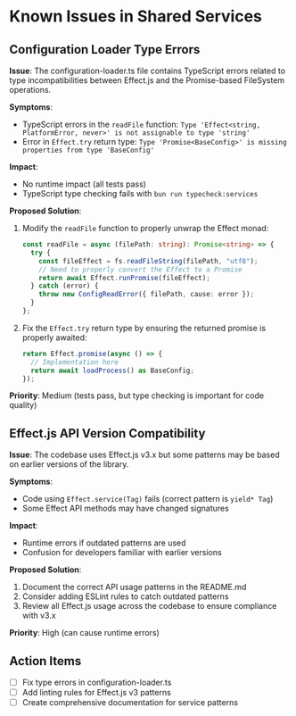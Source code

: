 # Known Issues in Shared Services

## Configuration Loader Type Errors

**Issue**: The configuration-loader.ts file contains TypeScript errors related to type incompatibilities between Effect.js and the Promise-based FileSystem operations.

**Symptoms**:
- TypeScript errors in the `readFile` function: `Type 'Effect<string, PlatformError, never>' is not assignable to type 'string'`
- Error in `Effect.try` return type: `Type 'Promise<BaseConfig>' is missing properties from type 'BaseConfig'`

**Impact**:
- No runtime impact (all tests pass)
- TypeScript type checking fails with `bun run typecheck:services`

**Proposed Solution**:
1. Modify the `readFile` function to properly unwrap the Effect monad:
   ```typescript
   const readFile = async (filePath: string): Promise<string> => {
     try {
       const fileEffect = fs.readFileString(filePath, "utf8");
       // Need to properly convert the Effect to a Promise
       return await Effect.runPromise(fileEffect);
     } catch (error) {
       throw new ConfigReadError({ filePath, cause: error });
     }
   };
   ```

2. Fix the `Effect.try` return type by ensuring the returned promise is properly awaited:
   ```typescript
   return Effect.promise(async () => {
     // Implementation here
     return await loadProcess() as BaseConfig;
   });
   ```

**Priority**: Medium (tests pass, but type checking is important for code quality)

## Effect.js API Version Compatibility

**Issue**: The codebase uses Effect.js v3.x but some patterns may be based on earlier versions of the library.

**Symptoms**:
- Code using `Effect.service(Tag)` fails (correct pattern is `yield* Tag`)
- Some Effect API methods may have changed signatures

**Impact**:
- Runtime errors if outdated patterns are used
- Confusion for developers familiar with earlier versions

**Proposed Solution**:
1. Document the correct API usage patterns in the README.md
2. Consider adding ESLint rules to catch outdated patterns
3. Review all Effect.js usage across the codebase to ensure compliance with v3.x

**Priority**: High (can cause runtime errors)

## Action Items

- [ ] Fix type errors in configuration-loader.ts
- [ ] Add linting rules for Effect.js v3 patterns
- [ ] Create comprehensive documentation for service patterns 